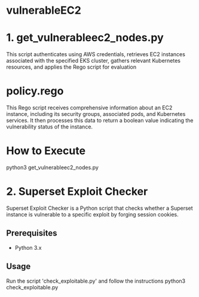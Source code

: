 # vulnerableEC2
# 1. get_vulnerableec2_nodes.py
This script authenticates using AWS credentials, retrieves EC2 instances associated with the specified EKS cluster, gathers relevant Kubernetes resources, and applies the Rego script for evaluation

# policy.rego
This Rego script receives comprehensive information about an EC2 instance, including its security groups, associated pods, and Kubernetes services. It then processes this data to return a boolean value indicating the vulnerability status of the instance.

# How to Execute
python3 get_vulnerableec2_nodes.py

# 2. Superset Exploit Checker
Superset Exploit Checker is a Python script that checks whether a Superset instance is vulnerable to a specific exploit by forging session cookies.

## Prerequisites

- Python 3.x

## Usage
Run the script 'check_exploitable.py' and follow the instructions
python3 check_exploitable.py





